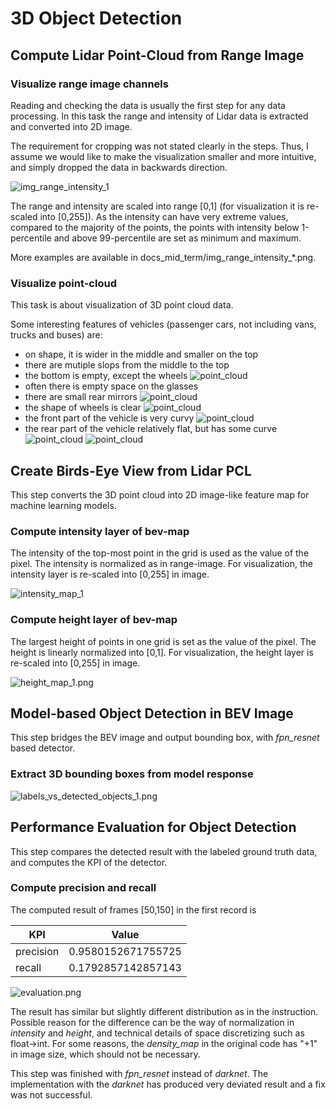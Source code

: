 # 3D Object Detection

## Compute Lidar Point-Cloud from Range Image

### Visualize range image channels

Reading and checking the data is usually the first step for any data processing. In this task the range and intensity
of Lidar data is extracted and converted into 2D image.

The requirement for cropping was not stated clearly in the steps. Thus, I assume we would like to make the visualization smaller and more intuitive, and simply dropped the data in backwards direction.

![img_range_intensity_1](docs_mid_term/img_range_intensity_1.png)

The range and intensity are scaled into range [0,1] (for visualization it is re-scaled into [0,255]).
As the intensity can have very extreme values, compared to the majority of the points, the points with intensity below 1-percentile and above 99-percentile
are set as minimum and maximum.

More examples are available in docs_mid_term/img_range_intensity_*.png.

### Visualize point-cloud

This task is about visualization of 3D point cloud data.

Some interesting features of vehicles (passenger cars, not including vans, trucks and buses) are:

- on shape, it is wider in the middle and smaller on the top
- there are mutiple slops from the middle to the top
- the bottom is empty, except the wheels
![point_cloud](docs_mid_term/point_cloud_1.png)
- often there is empty space on the glasses
- there are small rear mirrors
![point_cloud](docs_mid_term/point_cloud_2.png)
- the shape of wheels is clear
![point_cloud](docs_mid_term/point_cloud_3.png)
- the front part of the vehicle is very curvy
![point_cloud](docs_mid_term/point_cloud_4.png)
- the rear part of the vehicle relatively flat, but has some curve
![point_cloud](docs_mid_term/point_cloud_5.png)
![point_cloud](docs_mid_term/point_cloud_6.png)

## Create Birds-Eye View from Lidar PCL

This step converts the 3D point cloud into 2D image-like feature map for machine learning models.

### Compute intensity layer of bev-map

The intensity of the top-most point in the grid is used as the value of the pixel. The intensity is normalized as in range-image.
For visualization, the intensity layer is re-scaled into [0,255] in image.

![intensity_map_1](docs_mid_term/intensity_map_1.png)

### Compute height layer of bev-map

The largest height of points in one grid is set as the value of the pixel. The height is linearly normalized into [0,1].
For visualization, the height layer is re-scaled into [0,255] in image.

![height_map_1.png](docs_mid_term/height_map_1.png)

## Model-based Object Detection in BEV Image

This step bridges the BEV image and output bounding box, with *fpn_resnet* based detector.

### Extract 3D bounding boxes from model response

![labels_vs_detected_objects_1.png](docs_mid_term/labels_vs_detected_objects_1.png)

## Performance Evaluation for Object Detection

This step compares the detected result with the labeled ground truth data, and computes the KPI of the detector.

### Compute precision and recall

The computed result of frames [50,150] in the first record is

| KPI | Value |
| ----------- | ----------- |
| precision | 0.9580152671755725 |
| recall | 0.1792857142857143 |

![evaluation.png](docs_mid_term/evaluation.png)

The result has similar but slightly different distribution as in the instruction. Possible reason for the difference can be
the way of normalization in *intensity* and *height*, and technical details of space discretizing such as float->int.
For some reasons, the *density_map* in the original code has "+1" in image size, which should not be necessary.

This step was finished with *fpn_resnet* instead of *darknet*. The implementation with the *darknet* has produced very deviated
result and a fix was not successful.
